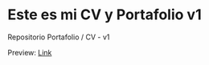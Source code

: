 # Este es mi CV y Portafolio v1

Repositorio Portafolio / CV - v1

Preview: [Link](https://abelalejandrodev.github.io/test/)